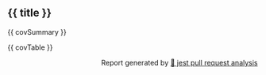 <!-- jest pull request analysis -->
## {{ title }}

{{ covSummary }}

{{ covTable }}

<p align="right">Report generated by <a href="https://github.com/Manogel/jest-pr-analysis">🔭 jest pull request analysis</a></p>